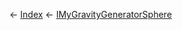 ← [Index](Api-Index) ← [IMyGravityGeneratorSphere](SpaceEngineers.Game.ModAPI.Ingame.IMyGravityGeneratorSphere)

